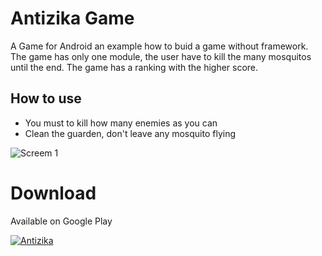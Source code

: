 # Antizika Game

A Game for Android an example how to buid a game without framework. The game has only one module, the user have to kill the many mosquitos until the end. The game has a ranking with the higher score. 

## How to use

- You must to kill how many enemies as you can
- Clean the guarden, don't leave any mosquito flying

![Screem 1](https://lh3.googleusercontent.com/NKcN63vZFu7tnzB49kTSOxJKq3dGAxAqLyc-PgTNhbU7-26dtuGsRN0dTKo9fqqn=h900)

# Download

Available on Google Play

[![Antizika](https://play.google.com/intl/en_us/badges/images/generic/en_badge_web_generic.png)](https://play.google.com/store/apps/details?id=br.net.antizika&hl=pt-br)
